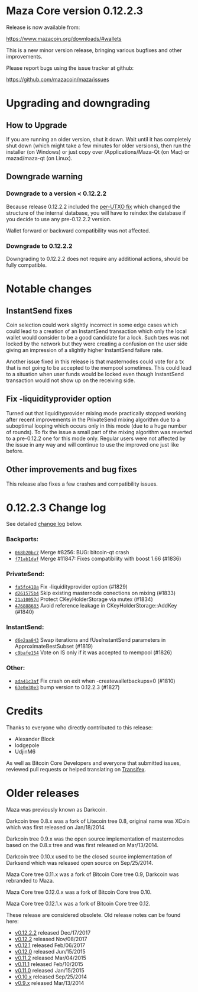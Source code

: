 Maza Core version 0.12.2.3
==========================

Release is now available from:

  <https://www.mazacoin.org/downloads/#wallets>

This is a new minor version release, bringing various bugfixes and other
improvements.

Please report bugs using the issue tracker at github:

  <https://github.com/mazacoin/maza/issues>


Upgrading and downgrading
=========================

How to Upgrade
--------------

If you are running an older version, shut it down. Wait until it has completely
shut down (which might take a few minutes for older versions), then run the
installer (on Windows) or just copy over /Applications/Maza-Qt (on Mac) or
mazad/maza-qt (on Linux).

Downgrade warning
-----------------

### Downgrade to a version < 0.12.2.2

Because release 0.12.2.2 included the [per-UTXO fix](release-notes/maza/release-notes-0.12.2.2.md#per-utxo-fix)
which changed the structure of the internal database, you will have to reindex
the database if you decide to use any pre-0.12.2.2 version.

Wallet forward or backward compatibility was not affected.

### Downgrade to 0.12.2.2

Downgrading to 0.12.2.2 does not require any additional actions, should be
fully compatible.

Notable changes
===============

InstantSend fixes
-----------------

Coin selection could work slightly incorrect in some edge cases which could
lead to a creation of an InstantSend transaction which only the local wallet
would consider to be a good candidate for a lock. Such txes was not locked by
the network but they were creating a confusion on the user side giving an
impression of a slightly higher InstantSend failure rate.

Another issue fixed in this release is that masternodes could vote for a tx
that is not going to be accepted to the mempool sometimes. This could lead to
a situation when user funds would be locked even though InstantSend transaction
would not show up on the receiving side.

Fix -liquidityprovider option
-----------------------------

Turned out that liquidityprovider mixing mode practically stopped working after
recent improvements in the PrivateSend mixing algorithm due to a suboptimal
looping which occurs only in this mode (due to a huge number of rounds). To fix
the issue a small part of the mixing algorithm was reverted to a pre-0.12.2 one
for this mode only. Regular users were not affected by the issue in any way and
will continue to use the improved one just like before.

Other improvements and bug fixes
--------------------------------

This release also fixes a few crashes and compatibility issues.


0.12.2.3 Change log
===================

See detailed [change log](https://github.com/mazacoin/maza/compare/v0.12.2.2...mazapay:v0.12.2.3) below.

### Backports:
- [`068b20bc7`](https://github.com/mazacoin/maza/commit/068b20bc7) Merge #8256: BUG: bitcoin-qt crash
- [`f71ab1daf`](https://github.com/mazacoin/maza/commit/f71ab1daf) Merge #11847: Fixes compatibility with boost 1.66 (#1836)

### PrivateSend:
- [`fa5fc418a`](https://github.com/mazacoin/maza/commit/fa5fc418a) Fix -liquidityprovider option (#1829)
- [`d261575b4`](https://github.com/mazacoin/maza/commit/d261575b4) Skip existing masternode conections on mixing (#1833)
- [`21a10057d`](https://github.com/mazacoin/maza/commit/21a10057d) Protect CKeyHolderStorage via mutex (#1834)
- [`476888683`](https://github.com/mazacoin/maza/commit/476888683) Avoid reference leakage in CKeyHolderStorage::AddKey (#1840)

### InstantSend:
- [`d6e2aa843`](https://github.com/mazacoin/maza/commit/d6e2aa843) Swap iterations and fUseInstantSend parameters in ApproximateBestSubset (#1819)
- [`c9bafe154`](https://github.com/mazacoin/maza/commit/c9bafe154) Vote on IS only if it was accepted to mempool (#1826)

### Other:
- [`ada41c3af`](https://github.com/mazacoin/maza/commit/ada41c3af) Fix crash on exit when -createwalletbackups=0 (#1810)
- [`63e0e30e3`](https://github.com/mazacoin/maza/commit/63e0e30e3) bump version to 0.12.2.3 (#1827)

Credits
=======

Thanks to everyone who directly contributed to this release:

- Alexander Block
- lodgepole
- UdjinM6

As well as Bitcoin Core Developers and everyone that submitted issues,
reviewed pull requests or helped translating on
[Transifex](https://www.transifex.com/projects/p/maza/).


Older releases
==============

Maza was previously known as Darkcoin.

Darkcoin tree 0.8.x was a fork of Litecoin tree 0.8, original name was XCoin
which was first released on Jan/18/2014.

Darkcoin tree 0.9.x was the open source implementation of masternodes based on
the 0.8.x tree and was first released on Mar/13/2014.

Darkcoin tree 0.10.x used to be the closed source implementation of Darksend
which was released open source on Sep/25/2014.

Maza Core tree 0.11.x was a fork of Bitcoin Core tree 0.9,
Darkcoin was rebranded to Maza.

Maza Core tree 0.12.0.x was a fork of Bitcoin Core tree 0.10.

Maza Core tree 0.12.1.x was a fork of Bitcoin Core tree 0.12.

These release are considered obsolete. Old release notes can be found here:

- [v0.12.2.2](release-notes/maza/release-notes-0.12.2.2.md) released Dec/17/2017
- [v0.12.2](release-notes/maza/release-notes-0.12.2.md) released Nov/08/2017
- [v0.12.1](release-notes/maza/release-notes-0.12.1.md) released Feb/06/2017
- [v0.12.0](release-notes/maza/release-notes-0.12.0.md) released Jun/15/2015
- [v0.11.2](release-notes/maza/release-notes-0.11.2.md) released Mar/04/2015
- [v0.11.1](release-notes/maza/release-notes-0.11.1.md) released Feb/10/2015
- [v0.11.0](release-notes/maza/release-notes-0.11.0.md) released Jan/15/2015
- [v0.10.x](release-notes/maza/release-notes-0.10.0.md) released Sep/25/2014
- [v0.9.x](release-notes/maza/release-notes-0.9.0.md) released Mar/13/2014

